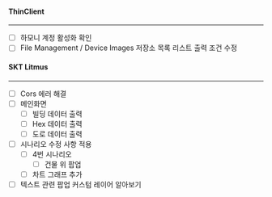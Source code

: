 #### ThinClient
---
- [ ] 하모니 계정 활성화 확인
- [ ] File Management / Device Images 저장소 목록 리스트 출력 조건 수정

#### SKT Litmus
---
- [ ] Cors 에러 해결
- [ ] 메인화면
	- [ ] 빌딩 데이터 출력
	- [ ] Hex 데이터 출력
	- [ ] 도로 데이터 출력
- [ ] 시나리오 수정 사항 적용
	- [ ] 4번 시나리오
		- [ ] 건물 위 팝업
	- [ ] 차트 그래프 추가
- [ ] 텍스트 관련 팝업 커스텀 레이어 알아보기